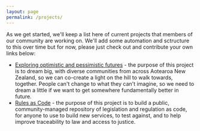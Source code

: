 ```yaml
---
layout: page
permalink: /projects/
---
```


As we get started, we'll keep a list here of current projects that members of our community are working on. We'll add some automation and sctructure to this over time but for now, please just check out and contribute your own links below:

- [Exploring optimistic and pessimistic futures](https://govzeroaotearoa.github.io/futures) - the purpose of this project is to dream big, with diverse communities from across Aotearoa New Zealand, so we can co-create a light on the hill to walk towards, together. People can't change to what they can't imagine, so we need to dream a little if we want to get somewhere fundamentally better in future.
- [Rules as Code]() - the purpose of this project is to build a public, community-managed repository of legislation and regulation as code, for anyone to use to build new services, to test against, and to help improve traceability to law and access to justice. 
